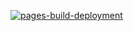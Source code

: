 [![pages-build-deployment](https://github.com/Ab0o0o0oD/toolkit/actions/workflows/pages/pages-build-deployment/badge.svg?branch=gh-pages)](https://github.com/Ab0o0o0oD/toolkit/actions/workflows/pages/pages-build-deployment)
